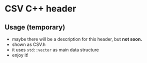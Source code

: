 # CSV C++ header

## Usage (temporary)

- maybe there will be a description for this header, but __not soon.__
- shown as CSV.h
- it uses `std::vector` as main data structure
- enjoy it!